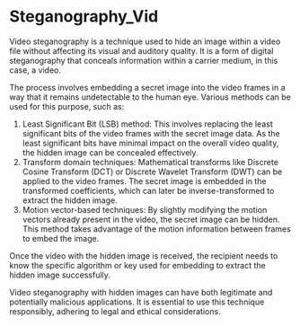 # Steganography_Vid

Video steganography is a technique used to hide an image within a video file without affecting its visual and auditory quality. It is a form of digital steganography that conceals information within a carrier medium, in this case, a video.

The process involves embedding a secret image into the video frames in a way that it remains undetectable to the human eye. Various methods can be used for this purpose, such as:

1. Least Significant Bit (LSB) method: This involves replacing the least significant bits of the video frames with the secret image data. As the least significant bits have minimal impact on the overall video quality, the hidden image can be concealed effectively.
2. Transform domain techniques: Mathematical transforms like Discrete Cosine Transform (DCT) or Discrete Wavelet Transform (DWT) can be applied to the video frames. The secret image is embedded in the transformed coefficients, which can later be inverse-transformed to extract the hidden image.
3. Motion vector-based techniques: By slightly modifying the motion vectors already present in the video, the secret image can be hidden. This method takes advantage of the motion information between frames to embed the image.

Once the video with the hidden image is received, the recipient needs to know the specific algorithm or key used for embedding to extract the hidden image successfully.

Video steganography with hidden images can have both legitimate and potentially malicious applications. It is essential to use this technique responsibly, adhering to legal and ethical considerations.
